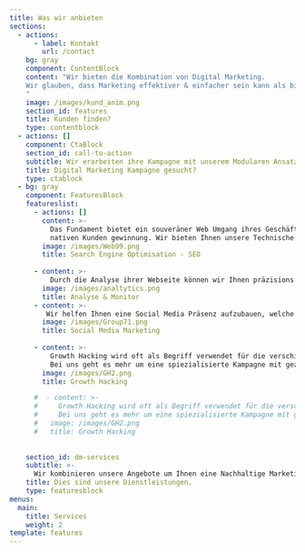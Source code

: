 ```yaml
---
title: Was wir anbieten
sections:
  - actions:
      - label: Kontakt
        url: /contact
    bg: gray
    component: ContentBlock
    content: "Wir bieten die Kombination von Digital Marketing.
    Wir glauben, dass Marketing effektiver & einfacher sein kann als bisher.
    "
    image: /images/kund_anim.png
    section_id: features
    title: Kunden finden?
    type: contentblock
  - actions: []
    component: CtaBlock
    section_id: call-to-action
    subtitle: Wir erarbeiten ihre Kampagne mit unserem Modularen Ansatz.
    title: Digital Marketing Kampagne gesucht?
    type: ctablock
  - bg: gray
    component: FeaturesBlock
    featureslist:
      - actions: []
        content: >-
          Das Fundament bietet ein souveräner Web Umgang ihres Geschäfts mit den neusten Ansätzen zur
          nativen Kunden gewinnung. Wir bieten Ihnen unsere Technische hilfe an Ihre Webseite für Suchmaschinen besser ersichtlich zu Gestalten.
        image: /images/Web99.png
        title: Search Engine Optimisation - SEO
  
      - content: >-
          Durch die Analyse ihrer Webseite können wir Ihnen präzisions Berichte liefern, welche das Niveau & Gewicht der Webseite erfasst. Wir erstellen die Monitoring Umgebung um potentielle Kunden und deren Interaktion mit Ihrer Webseite besser zu erfassen.
        image: /images/analtytics.png
        title: Analyse & Monitor
      - content: >-
         Wir helfen Ihnen eine Social Media Präsenz aufzubauen, welche Sie selbst weiterführen können ohne eine Marketing Agentur für Content zu angagieren. Wir setzen auf Authentizität und Witz.
        image: /images/Group71.png
        title: Social Media Marketing
     
      - content: >-
          Growth Hacking wird oft als Begriff verwendet für die verschiedenen Sektionen des Digitalen Marketings. 
          Bei uns geht es mehr um eine spiezialisierte Kampagne mit gezieltem Fokus und kreativen Ansätzens
        image: /images/GH2.png
        title: Growth Hacking 

      #  - content: >-
      #     Growth Hacking wird oft als Begriff verwendet für die verschiedenen Sektionen des Digitalen Marketings. 
      #     Bei uns geht es mehr um eine spiezialisierte Kampagne mit gezieltem Fokus und kreativen Ansätzens
      #   image: /images/GH2.png
      #   title: Growth Hacking 
        
    
    section_id: dm-services
    subtitle: >-
      Wir kombinieren unsere Angebote um Ihnen eine Nachhaltige Marketing Umgebung aufzusetzen, welche Ihnen neue Kunden gewinnt und Ihr Business auf einen geschmeidigen digitalen Weg leitet
    title: Dies sind unsere Dienstleistungen.
    type: featuresblock
menus:
  main:
    title: Services
    weight: 2
template: features
---
```


